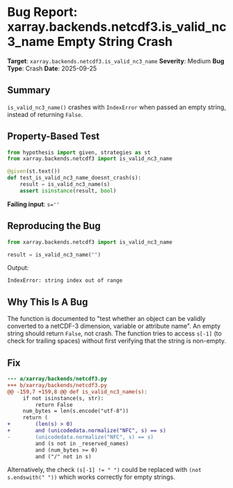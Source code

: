 # Bug Report: xarray.backends.netcdf3.is_valid_nc3_name Empty String Crash

**Target**: `xarray.backends.netcdf3.is_valid_nc3_name`
**Severity**: Medium
**Bug Type**: Crash
**Date**: 2025-09-25

## Summary

`is_valid_nc3_name()` crashes with `IndexError` when passed an empty string, instead of returning `False`.

## Property-Based Test

```python
from hypothesis import given, strategies as st
from xarray.backends.netcdf3 import is_valid_nc3_name

@given(st.text())
def test_is_valid_nc3_name_doesnt_crash(s):
    result = is_valid_nc3_name(s)
    assert isinstance(result, bool)
```

**Failing input**: `s=''`

## Reproducing the Bug

```python
from xarray.backends.netcdf3 import is_valid_nc3_name

result = is_valid_nc3_name("")
```

Output:
```
IndexError: string index out of range
```

## Why This Is A Bug

The function is documented to "test whether an object can be validly converted to a netCDF-3 dimension, variable or attribute name". An empty string should return `False`, not crash. The function tries to access `s[-1]` (to check for trailing spaces) without first verifying that the string is non-empty.

## Fix

```diff
--- a/xarray/backends/netcdf3.py
+++ b/xarray/backends/netcdf3.py
@@ -159,7 +159,8 @@ def is_valid_nc3_name(s):
     if not isinstance(s, str):
         return False
     num_bytes = len(s.encode("utf-8"))
     return (
+        (len(s) > 0)
+        and (unicodedata.normalize("NFC", s) == s)
-        (unicodedata.normalize("NFC", s) == s)
         and (s not in _reserved_names)
         and (num_bytes >= 0)
         and ("/" not in s)
```

Alternatively, the check `(s[-1] != " ")` could be replaced with `(not s.endswith(" "))` which works correctly for empty strings.